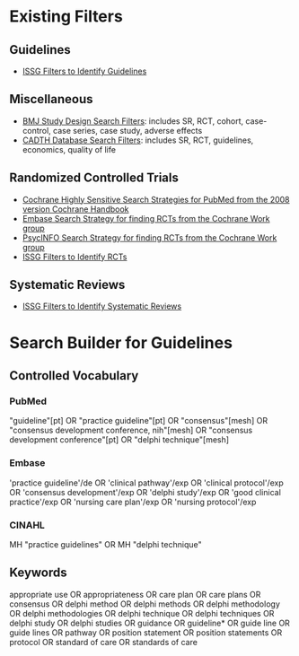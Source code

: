 # Existing Filters



## Guidelines

* [ISSG Filters to Identify Guidelines](https://sites.google.com/a/york.ac.uk/issg-search-filters-resource/home/guidelines?authuser=0)

## Miscellaneous

* [BMJ Study Design Search Filters](https://bestpractice.bmj.com/info/us/toolkit/learn-ebm/study-design-search-filters/): includes SR, RCT, cohort, case-control, case series, case study, adverse effects
* [CADTH Database Search Filters](https://www.cadth.ca/resources/finding-evidence/strings-attached-cadths-database-search-filters): includes SR, RCT, guidelines, economics, quality of life

## Randomized Controlled Trials

* [Cochrane Highly Sensitive Search Strategies for PubMed from the 2008 version Cochrane Handbook](https://handbook-5-1.cochrane.org/chapter_6/6_4_11_1_the_cochrane_highly_sensitive_search_strategies_for.htm)
* [Embase Search Strategy for finding RCTs from the Cochrane Work group](https://work.cochrane.org/embase)
* [PsycINFO Search Strategy for finding RCTs from the Cochrane Work group](https://browse.welch.jhmi.edu/search-filters/%3Cli%3E%3Ca%20href=)
* [ISSG Filters to Identify RCTs](https://sites.google.com/a/york.ac.uk/issg-search-filters-resource/filters-to-identify-randomized-controlled-trials-and)

## Systematic Reviews

* [ISSG Filters to Identify Systematic Reviews](hhttps://sites.google.com/a/york.ac.uk/issg-search-filters-resource/home/systematic-reviews?authuser=0)

# Search Builder for Guidelines

## Controlled Vocabulary

### PubMed

"guideline"[pt] OR "practice guideline"[pt] OR "consensus"[mesh] OR "consensus development conference, nih"[mesh] OR "consensus development conference"[pt] OR "delphi technique"[mesh]

### Embase 

'practice guideline'/de OR 'clinical pathway'/exp OR 'clinical protocol'/exp OR 'consensus development'/exp OR 'delphi study'/exp OR 'good clinical practice'/exp OR 'nursing care plan'/exp OR 'nursing protocol'/exp

### CINAHL

MH "practice guidelines" OR MH "delphi technique"

## Keywords

appropriate use OR appropriateness OR care plan OR care plans OR consensus OR delphi method OR delphi methods OR delphi methodology OR delphi methodologies OR delphi technique OR delphi techniques OR delphi study OR delphi studies OR guidance OR guideline* OR guide line OR guide lines OR pathway OR position statement OR position statements OR protocol OR standard of care OR standards of care




